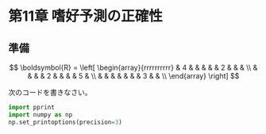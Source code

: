 <script type="text/x-mathjax-config">MathJax.Hub.Config({tex2jax:{inlineMath:[['\$','\$'],['\\(','\\)']],processEscapes:true},CommonHTML: {matchFontHeight:false}});</script>
<script type="text/javascript" async src="https://cdnjs.cloudflare.com/ajax/libs/mathjax/2.7.1/MathJax.js?config=TeX-MML-AM_CHTML"></script>

# 第11章 嗜好予測の正確性

## 準備

$$
\boldsymbol{R} = \left[
 \begin{array}{rrrrrrrrrr}
    & 4 &   &   &   &   & 2 &   &   &   \\
    &   &   &   & 2 &   &   &   & 5 &   \\
    &   &   &   &   &   &   & 3 &   &   \\
 \end{array}
\right]
$$


次のコードを書きなさい。

```python
import pprint
import numpy as np
np.set_printoptions(precision=3)
```
